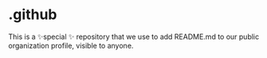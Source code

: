 # .github
This is a ✨special ✨ repository that we use to add README.md to our public organization profile, visible to anyone. 
